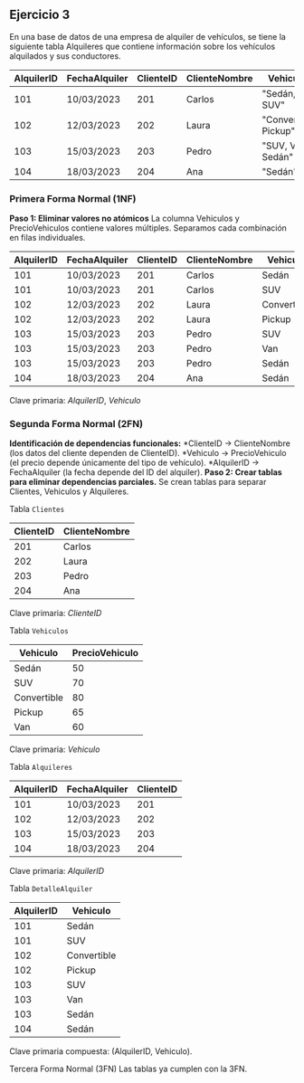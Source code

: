## Ejercicio 3

En una base de datos de una empresa de alquiler de vehículos, se tiene la siguiente tabla Alquileres que contiene información sobre los vehículos alquilados y sus conductores.

| AlquilerID | FechaAlquiler | ClienteID | ClienteNombre | Vehiculos                  | PrecioVehiculos |
|------------|---------------|-----------|---------------|----------------------------|-----------------|
| 101        | 10/03/2023    | 201       | Carlos        | "Sedán, SUV"               | "50, 70"       |
| 102        | 12/03/2023    | 202       | Laura         | "Convertible, Pickup"      | "80, 65"       |
| 103        | 15/03/2023    | 203       | Pedro         | "SUV, Van, Sedán"          | "70, 60, 50"   |
| 104        | 18/03/2023    | 204       | Ana           | "Sedán"                    | "50"           |


### Primera Forma Normal (1NF)

__Paso 1: Eliminar valores no atómicos__
La columna Vehiculos y PrecioVehiculos contiene valores múltiples. Separamos cada combinación en filas individuales.

| AlquilerID | FechaAlquiler | ClienteID | ClienteNombre | Vehiculo      | PrecioVehiculo |
|------------|---------------|-----------|---------------|---------------|----------------|
| 101        | 10/03/2023    | 201       | Carlos        | Sedán         | 50             |
| 101        | 10/03/2023    | 201       | Carlos        | SUV           | 70             |
| 102        | 12/03/2023    | 202       | Laura         | Convertible   | 80             |
| 102        | 12/03/2023    | 202       | Laura         | Pickup        | 65             |
| 103        | 15/03/2023    | 203       | Pedro         | SUV           | 70             |
| 103        | 15/03/2023    | 203       | Pedro         | Van           | 60             |
| 103        | 15/03/2023    | 203       | Pedro         | Sedán         | 50             |
| 104        | 18/03/2023    | 204       | Ana           | Sedán         | 50             |

Clave primaria: _AlquilerID_, _Vehiculo_ 

### Segunda Forma Normal (2FN)

__Identificación de dependencias funcionales:__
    *ClienteID → ClienteNombre (los datos del cliente dependen de ClienteID).
    *Vehiculo → PrecioVehiculo (el precio depende únicamente del tipo de vehículo).
    *AlquilerID → FechaAlquiler (la fecha depende del ID del alquiler).
__Paso 2: Crear tablas para eliminar dependencias parciales.__
Se crean tablas para separar Clientes, Vehiculos y Alquileres.

Tabla `Clientes`

| ClienteID | ClienteNombre |
|-----------|---------------|
| 201       | Carlos        |
| 202       | Laura         |
| 203       | Pedro         |
| 204       | Ana           |

Clave primaria: _ClienteID_

Tabla `Vehiculos`

| Vehiculo      | PrecioVehiculo |
|---------------|----------------|
| Sedán         | 50             |
| SUV           | 70             |
| Convertible   | 80             |
| Pickup        | 65             |
| Van           | 60             |

Clave primaria: _Vehiculo_

Tabla `Alquileres`

| AlquilerID | FechaAlquiler | ClienteID |
|------------|---------------|-----------|
| 101        | 10/03/2023    | 201       |
| 102        | 12/03/2023    | 202       |
| 103        | 15/03/2023    | 203       |
| 104        | 18/03/2023    | 204       |

Clave primaria: _AlquilerID_

Tabla `DetalleAlquiler`

| AlquilerID | Vehiculo      |
|------------|---------------|
| 101        | Sedán         |
| 101        | SUV           |
| 102        | Convertible   |
| 102        | Pickup        |
| 103        | SUV           |
| 103        | Van           |
| 103        | Sedán         |
| 104        | Sedán         |

Clave primaria compuesta: (AlquilerID, Vehiculo).

Tercera Forma Normal (3FN)
Las tablas ya cumplen con la 3FN.